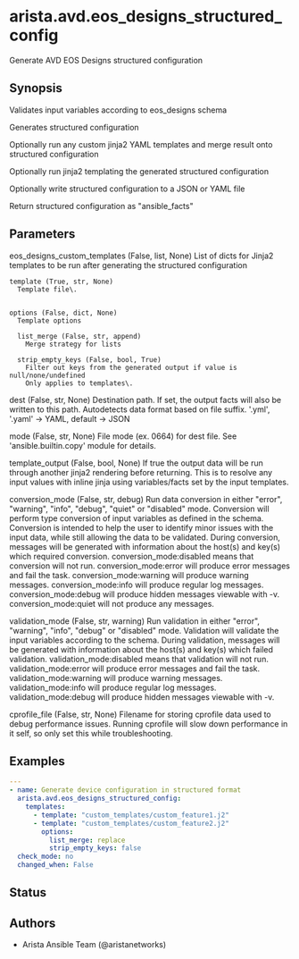 # arista.avd.eos_designs_structured_config

Generate AVD EOS Designs structured configuration

## Synopsis

Validates input variables according to eos\_designs schema

Generates structured configuration

Optionally run any custom jinja2 YAML templates and merge result onto structured configuration

Optionally run jinja2 templating the generated structured configuration

Optionally write structured configuration to a JSON or YAML file

Return structured configuration as \"ansible\_facts\"

## Parameters

  eos_designs_custom_templates (False, list, None)
    List of dicts for Jinja2 templates to be run after generating the structured configuration

    template (True, str, None)
      Template file\.


    options (False, dict, None)
      Template options

      list_merge (False, str, append)
        Merge strategy for lists

      strip_empty_keys (False, bool, True)
        Filter out keys from the generated output if value is null/none/undefined
        Only applies to templates\.

  dest (False, str, None)
    Destination path\. If set\, the output facts will also be written to this path\.
    Autodetects data format based on file suffix\. \'\.yml\'\, \'\.yaml\' \-\> YAML\, default \-\> JSON

  mode (False, str, None)
    File mode \(ex\. 0664\) for dest file\. See \'ansible\.builtin\.copy\' module for details\.

  template_output (False, bool, None)
    If true the output data will be run through another jinja2 rendering before returning\.
    This is to resolve any input values with inline jinja using variables/facts set by the input templates\.

  conversion_mode (False, str, debug)
    Run data conversion in either \"error\"\, \"warning\"\, \"info\"\, \"debug\"\, \"quiet\" or \"disabled\" mode\.
    Conversion will perform type conversion of input variables as defined in the schema\.
    Conversion is intended to help the user to identify minor issues with the input data\, while still allowing the data to be validated\.
    During conversion\, messages will be generated with information about the host\(s\) and key\(s\) which required conversion\.
    conversion\_mode\:disabled means that conversion will not run\.
    conversion\_mode\:error will produce error messages and fail the task\.
    conversion\_mode\:warning will produce warning messages\.
    conversion\_mode\:info will produce regular log messages\.
    conversion\_mode\:debug will produce hidden messages viewable with \-v\.
    conversion\_mode\:quiet will not produce any messages\.

  validation_mode (False, str, warning)
    Run validation in either \"error\"\, \"warning\"\, \"info\"\, \"debug\" or \"disabled\" mode\.
    Validation will validate the input variables according to the schema\.
    During validation\, messages will be generated with information about the host\(s\) and key\(s\) which failed validation\.
    validation\_mode\:disabled means that validation will not run\.
    validation\_mode\:error will produce error messages and fail the task\.
    validation\_mode\:warning will produce warning messages\.
    validation\_mode\:info will produce regular log messages\.
    validation\_mode\:debug will produce hidden messages viewable with \-v\.

  cprofile_file (False, str, None)
    Filename for storing cprofile data used to debug performance issues\.
    Running cprofile will slow down performance in it self\, so only set this while troubleshooting\.

## Examples

```yaml
---
- name: Generate device configuration in structured format
  arista.avd.eos_designs_structured_config:
    templates:
      - template: "custom_templates/custom_feature1.j2"
      - template: "custom_templates/custom_feature2.j2"
        options:
          list_merge: replace
          strip_empty_keys: false
  check_mode: no
  changed_when: False
```

## Status

## Authors

- Arista Ansible Team (@aristanetworks)
